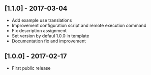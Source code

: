 ## [1.1.0] - 2017-03-04
- Add example use translations
- Improvement configuration script and remote execution command
- Fix description assignment
- Set version by defaul 1.0.0 in template
- Documentation fix and improvement

## [1.0.0] - 2017-02-17

- First public release
